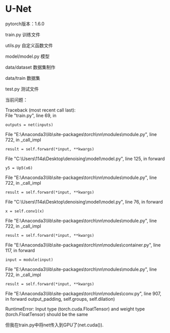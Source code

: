 # U-Net
pytorch版本：1.6.0

train.py 训练文件 

utils.py 自定义函数文件

model/model.py 模型

data/dataset 数据集制作

data/train 数据集

test.py 测试文件

当前问题：

Traceback (most recent call last):  
  File "train.py", line 69, in <module>
  
    outputs = net(inputs)
  
  File "E:\Anaconda3\lib\site-packages\torch\nn\modules\module.py", line 722, in _call_impl
  
    result = self.forward(*input, **kwargs)
  
  File "C:\Users\114a\Desktop\denoising\model\model.py", line 125, in forward
  
    y5 = Up5(x6)
  
  File "E:\Anaconda3\lib\site-packages\torch\nn\modules\module.py", line 722, in _call_impl
  
    result = self.forward(*input, **kwargs)
  
  File "C:\Users\114a\Desktop\denoising\model\model.py", line 76, in forward
  
    x = self.conv1(x)
  
  File "E:\Anaconda3\lib\site-packages\torch\nn\modules\module.py", line 722, in _call_impl
  
    result = self.forward(*input, **kwargs)
  
  File "E:\Anaconda3\lib\site-packages\torch\nn\modules\container.py", line 117, in forward
  
    input = module(input)
  
  File "E:\Anaconda3\lib\site-packages\torch\nn\modules\module.py", line 722, in _call_impl
  
    result = self.forward(*input, **kwargs)
  
  File "E:\Anaconda3\lib\site-packages\torch\nn\modules\conv.py", line 907, in forward
    output_padding, self.groups, self.dilation)
  
RuntimeError: Input type (torch.cuda.FloatTensor) and weight type (torch.FloatTensor) should be the same
  
  但我在train.py中将net传入到GPU了(net.cuda()).
